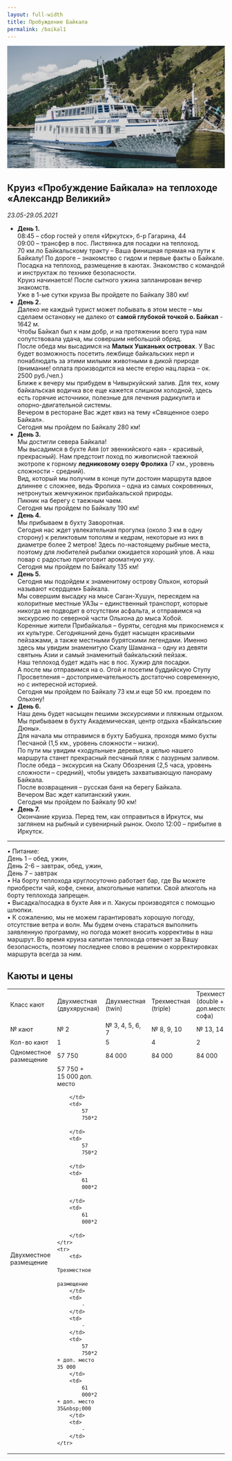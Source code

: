 ```yaml
---
layout: full-width
title: Пробуждение Байкала
permalink: /baikal1
---
```


![Теплоход "Александр Великий"](/assets/images/baikal/alexander.jpg)


## Круиз «Пробуждение Байкала» на теплоходе «Александр Великий» 
*23.05-29.05.2021*

* **День 1.**  
 08:45 – сбор гостей у отеля «Иркутск», б-р Гагарина, 44  
 09:00 – трансфер в пос. Листвянка для посадки на теплоход.  
 70 км.по Байкальскому тракту – Ваша финишная прямая на пути к Байкалу! По дороге – знакомство с гидом и первые факты о Байкале.  
 Посадка на теплоход, размещение в каютах. Знакомство с командой и инструктаж по технике безопасности.  
 Круиз начинается! После сытного ужина запланирован вечер знакомств.  
 Уже в 1-ые сутки круиза Вы пройдете по Байкалу 380 км!  
* **День 2.**  
Далеко не каждый турист может побывать в этом месте – мы сделаем остановку не далеко от **самой глубокой точкой о. Байкал** - 1642 м.   
Чтобы Байкал был к нам добр, и на протяжении всего тура нам сопутствовала удача, мы совершим небольшой обряд.  
После обеда мы высадимся на **Малых Ушканьих островах**. У Вас будет возможность посетить лежбище байкальских нерп и понаблюдать за этими милыми животными в дикой природе (внимание! оплата производится на месте егерю нац.парка – ок. 2500 руб./чел.)  
Ближе к вечеру мы прибудем в Чивыркуйский залив. Для тех, кому байкальская водичка все еще кажется слишком холодной, здесь есть горячие источники, полезные для лечения радикулита и опорно-двигательной системы.  
Вечером в ресторане Вас ждет квиз на тему «Священное озеро Байкал».  
Сегодня мы пройдем по Байкалу 280 км!  
* **День 3.**  
Мы достигли севера Байкала!  
Мы высадимся в бухте Аяя (от эвенкийского «ая» - красивый, прекрасный). Нам предстоит поход по живописной таежной экотропе к горному **ледниковому озеру Фролиха** (7 км., уровень сложности - средний).  
Вид, который мы получим в конце пути достоин маршрута вдвое длиннее с сложнее, ведь Фролиха – одна из самых сокровенных, нетронутых жемчужинок прибайкальской природы.  
Пикник на берегу с таежным чаем.  
Сегодня мы пройдем по Байкалу 190 км!
* **День 4.**  
Мы прибываем в бухту Заворотная.  
Сегодня нас ждет увлекательная прогулка (около 3 км в одну сторону) к реликтовым тополям и кедрам, некоторые из них в диаметре более 2 метров! 
Здесь по-настоящему рыбные места, поэтому для любителей рыбалки ожидается хороший улов. А наш повар с радостью приготовит ароматную уху.  
Сегодня мы пройдем по Байкалу 135 км!
* **День 5.**  
Сегодня мы подойдем к знаменитому острову Ольхон, который называют «сердцем» Байкала.  
Мы совершим высадку на мысе Саган-Хушун, пересядем на колоритные местные УАЗы – единственный транспорт, которые никогда не подводит в отсутствии асфальта, и отправимся на экскурсию по северной части Ольхона до мыса Хобой.  
Коренные жители Прибайкалья – буряты, сегодня мы прикоснемся к их культуре. Сегодняшний день будет насыщен красивыми пейзажами, а также местными бурятскими легендами. Именно здесь мы увидим знаменитую Скалу Шаманка – одну из девяти святынь Азии и самый знаменитый байкальский пейзаж.  
Наш теплоход будет ждать нас в пос. Хужир для посадки.  
А после мы отправимся на о. Огой и посетим буддийскую Ступу Просветления – достопримечательность достаточно современную, но с интересной историей.  
Сегодня мы пройдем по Байкалу 73 км.и еще 50 км. проедем по Ольхону!
* **День 6.**  
Наш день будет насыщен пешими экскурсиями и пляжным отдыхом.  
Мы прибываем в бухту Академическая, центр отдыха «Байкальские Дюны».  
Для начала мы отправимся в бухту Бабушка, проходя мимо бухты Песчаной (1,5 км., уровень сложности – низки).  
По пути мы увидим «ходульные» деревья, а целью нашего маршрута станет прекрасный песчаный пляж с лазурным заливом.  
После обеда – экскурсия на Скалу Обозрения (2,5 часа, уровень сложности – средний), чтобы увидеть захватывающую панораму Байкала.  
После возвращения – русская баня на берегу Байкала.  
Вечером Вас ждет капитанский ужин.  
Сегодня мы пройдем по Байкалу 90 км!
* **День 7.**  
Окончание круиза. Перед тем, как отправиться в Иркутск, мы заглянем на рыбный и сувенирный рынок. Около 12:00 – прибытие в Иркутск. 

******
  
• Питание:  
День 1 – обед, ужин,  
День 2-6 – завтрак, обед, ужин,  
День 7 – завтрак  
• На борту теплохода круглосуточно работает бар, где Вы можете приобрести чай, кофе, снеки, алкогольные напитки. Свой алкоголь на борту теплохода запрещен.  
• Высадка/посадка в бухте Аяя и п. Хакусы производятся с помощью шлюпки.  
• К сожалению, мы не можем гарантировать хорошую погоду, отсутствие ветра и волн. Мы будем очень стараться выполнить заявленную программу, но погода может вносить коррективы в наш маршрут. Во время круиза капитан теплохода отвечает за Вашу безопасность, поэтому последнее слово в решении о корректировках маршрута всегда за ним.  


## Каюты и цены  

<table>
	<tr>
		<td>
			Класс
			кают
		</td>
		<td>
			Двухместная  
			(двухярусная)
		</td>
		<td>
			Двухместная  
			(twin)
		</td>
		<td>
			Трехместная  
			(triple)
		</td>
		<td>
			Трехместная  
			(double + доп.место софа)
		</td>
		<td>
			Семейная  
			(double)
		</td>
	</tr>
	<tr>
		<td>
			№ кают
		</td>
		<td>
			№ 2
		</td>
		<td>
			№ 3,
			4, 5, 6, 7
		</td>
		<td>
			№ 8,
			9, 10
		</td>
		<td>
			№ 13,
			14
		</td>
		<td>
			№ 11,
			12
		</td>
	</tr>
	<tr>
		<td>
			Кол-во
			кают
		</td>
		<td>
			1
		</td>
		<td>
			5
		</td>
		<td>
			4
		</td>
		<td>
			2
		</td>
		<td>
			2
		</td>
	</tr>
	<tr>
		<td>
			Одноместное
			размещение
		</td>
		<td>
			57
			750
		</td>
		<td>
			84&nbsp;000
		</td>
		<td>
			84&nbsp;000
		</td>
		<td>
			84&nbsp;000
		</td>
		<td>
			84&nbsp;000
		</td>
	</tr>
	<tr>
		<td>
			Двухместное
			размещение
		</td>
		<td>
			57
			750 + 15&nbsp;000 доп. место 
			
		</td>
		<td>
			57
			750*2 
			
		</td>
		<td>
			57
			750*2 
			
		</td>
		<td>
			61
			000*2 
			
		</td>
		<td>
			61
			000*2 
			
		</td>
	</tr>
	<tr>
		<td>
			Трехместное
			размещение
		</td>
		<td>
			-
		</td>
		<td>
			-
		</td>
		<td>
			57
			750*2 + доп. место 35 000
		</td>
		<td>
			61
			000*2 + доп. место 35&nbsp;000
		</td>
		<td>
			-
		</td>
	</tr>
</table>
